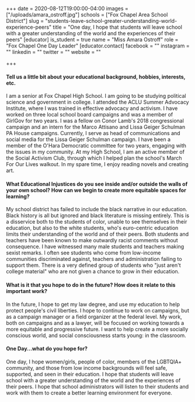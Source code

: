 +++
date = 2020-08-12T19:00:00-04:00
images = ["/uploads/amara_ostroff.jpg"]
schools = ["Fox Chapel Area School District"]
slug = "students-leave-school-greater-understanding-world-experience-peers"
title = "One day, I hope that students will leave school with a greater understanding of the world and the experiences of their peers"
[educator]
is_student = true
name = "Miss Amara Ostroff"
role = "Fox Chapel One Day Leader"
[educator.contact]
facebook = ""
instagram = ""
linkedin = ""
twitter = ""
website = ""

+++
#### Tell us a little bit about your educational background, hobbies, interests, etc.

I am a senior at Fox Chapel High School. I am going to be studying political science and government in college. I attended the ACLU Summer Advocacy Institute, where I was trained in effective advocacy and activism. I have worked on three local school board campaigns and was a member of GirlGov for two years. I was a fellow on Conor Lamb's 2018 congressional campaign and an intern for the Marco Attisano and Lissa Geiger Schulman PA House campaigns. Currently, I serve as head of communications and social media for the Lissa Geiger Schulman campaign. I have been a member of the O'Hara Democratic committee for two years, engaging with the issues in my community. At my High School, I am an active member of the Social Activism Club, through which I helped plan the school's March For Our Lives walkout. In my spare time, I enjoy reading novels and creating art.

#### What Educational Injustices do you see inside and/or outside the walls of your own school? How can we begin to create more equitable spaces for learning?

My school district has failed to include the black narrative in our education. Black history is all but ignored and black literature is missing entirely. This is a disservice both to the students of color, unable to see themselves in their education, but also to the white students, who's euro-centric education limits their understanding of the world and of their peers. Both students and teachers have been known to make outwardly racist comments without consequence. I have witnessed many male students and teachers making sexist remarks. I often see students who come from low-income communities discriminated against, teachers and administration failing to support them. There is a very defined group of students who "just aren't college material" who are not given a chance to grow in their education.

#### What is it that you hope to do in the future? How does it relate to this important work?

In the future, I hope to get my law degree, and use my education to help protect people's civil liberties. I hope to continue to work on campaigns, but as a campaign manager or a field organizer at the federal level. My work, both on campaigns and as a lawyer, will be focused on working towards a more equitable and progressive future. I want to help create a more socially conscious world, and social consciousness starts young: in the classroom.

#### One Day...what do you hope for?

One day, I hope women/girls, people of color, members of the LGBTQIA+ community, and those from low income backgrounds will feel safe, supported, and seen in their education. I hope that students will leave school with a greater understanding of the world and the experiences of their peers. I hope that school administrators will listen to their students and work with them to create a better learning environment for everyone.

